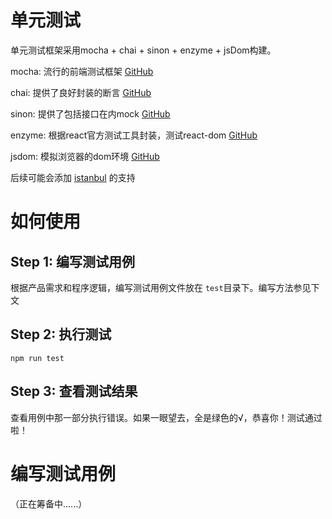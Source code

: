 # 单元测试

单元测试框架采用mocha + chai + sinon + enzyme + jsDom构建。

mocha: 流行的前端测试框架 [GitHub](https://github.com/mochajs/mocha)

chai: 提供了良好封装的断言 [GitHub](https://github.com/chaijs/chai)

sinon: 提供了包括接口在内mock [GitHub](https://github.com/sinonjs/sinon)

enzyme: 根据react官方测试工具封装，测试react-dom [GitHub](https://github.com/airbnb/enzyme)

jsdom: 模拟浏览器的dom环境 [GitHub](https://github.com/tmpvar/jsdom)

后续可能会添加 [istanbul](https://github.com/gotwarlost/istanbul) 的支持

# 如何使用

## Step 1: 编写测试用例

根据产品需求和程序逻辑，编写测试用例文件放在 ```test```目录下。编写方法参见下文

## Step 2: 执行测试
``` shell
npm run test
```

## Step 3: 查看测试结果

查看用例中那一部分执行错误。如果一眼望去，全是绿色的√，恭喜你！测试通过啦！

# 编写测试用例

（正在筹备中......）
